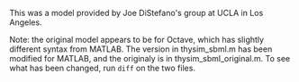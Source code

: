 This was a model provided by Joe DiStefano's group at UCLA in Los Angeles.

Note: the original model appears to be for Octave, which has slightly
different syntax from MATLAB.  The version in thysim_sbml.m has been
modified for MATLAB, and the originaly is in thysim_sbml_original.m.
To see what has been changed, run `diff` on the two files.
